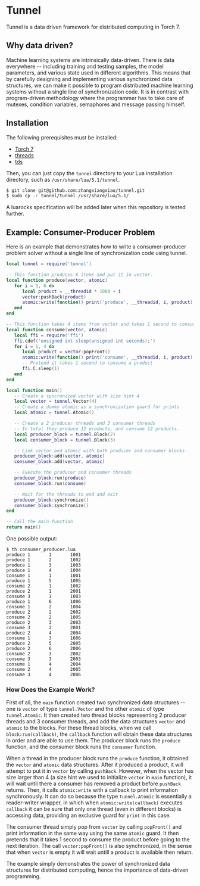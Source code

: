 # Tunnel

Tunnel is a data driven framework for distributed computing in Torch 7.

## Why data driven?

Machine learning systems are intrinsically data-driven. There is data everywhere -- including training and testing samples, the model parameters, and various state used in different algorithms. This means that by carefully designing and implementing various synchronized data structures, we can make it possible to program distributed machine learning systems without a single line of synchronization code. It is in contrast with program-driven methodology where the programmer has to take care of mutexes, condition variables, semaphores and message passing himself.

## Installation

The following prerequisites must be installed:
* [Torch 7](https://github.com/torch/torch7)
* [threads](https://github.com/torch/threads)
* [tds](https://github.com/torch/tds)

Then, you can just copy the `tunnel` directory to your Lua installation directory, such as `/usr/share/lua/5.1/tunnel`.
```bash
$ git clone git@github.com:zhangxiangxiao/tunnel.git
$ sudo cp -r tunnel/tunnel /usr/share/lua/5.1/
```

A luarocks specification will be added later when this repository is tested further.

## Example: Consumer-Producer Problem

Here is an example that demonstrates how to write a consumer-producer problem solver without a single line of synchronization code using tunnel.
```lua
local tunnel = require('tunnel')

-- This function produces 6 items and put it in vector.
local function produce(vector, atomic)
   for i = 1, 6 do
      local product = __threadid * 1000 + i
      vector:pushBack(product)
      atomic:write(function() print('produce', __threadid, i, product) end)
   end
end

-- This function takes 4 items from vector and takes 1 second to consume each.
local function consume(vector, atomic)
   local ffi = require('ffi')
   ffi.cdef('unsigned int sleep(unsigned int seconds);')
   for i = 1, 4 do
      local product = vector:popFront()
      atomic:write(function() print('consume', __threadid, i, product) end)
      -- Pretend it takes 1 second to consume a product
      ffi.C.sleep(1)
   end
end

local function main()
   -- Create a syncronized vector with size hint 4
   local vector = tunnel.Vector(4)
   -- Create a dummy atomic as a synchronization guard for prints
   local atomic = tunnel.Atomic()

   -- Create a 2 producer threads and 3 consumer threads
   -- In total they produce 12 products, and consume 12 products.
   local producer_block = tunnel.Block(2)
   local consumer_block = tunnel.Block(3)

   -- Link vector and atomic with both producer and consumer blocks
   producer_block:add(vector, atomic)
   consumer_block:add(vector, atomic)

   -- Execute the producer and consumer threads
   producer_block:run(produce)
   consumer_block:run(consume)

   -- Wait for the threads to end and exit
   producer_block:synchronize()
   consumer_block:synchronize()
end

-- Call the main function
return main()
```

One possible output:
```
$ th consumer_producer.lua
produce 1       1       1001
produce 1       2       1002
produce 1       3       1003
produce 1       4       1004
consume 1       1       1001
produce 1       5       1005
consume 2       1       1002
produce 2       1       2001
consume 3       1       1003
produce 1       6       1006
consume 1       2       1004
produce 2       2       2002
consume 2       2       1005
produce 2       3       2003
consume 3       2       2001
produce 2       4       2004
consume 1       3       1006
produce 2       5       2005
produce 2       6       2006
consume 2       3       2002
consume 3       3       2003
consume 1       4       2004
consume 2       4       2005
consume 3       4       2006
```

### How Does the Example Work?

First of all, the `main` function created two synchronized data structures -- one is `vector` of type `tunnel.Vector` and the other `atomic` of type `tunnel.Atomic`. It then created two thread blocks representing 2 producer threads and 3 consumer threads, and add the data structures `vector` and `atomic` to the blocks. For these thread blocks, when we call `block:run(callback)`, the `callback` function will obtain these data structures in order and are able to use them. The producer block runs the `produce` function, and the consumer block runs the `consumer` function.

When a thread in the producer block runs the `produce` function, it obtained the `vector` and `atomic` data structures. After it produced a product, it will attempt to put it in `vector` by calling `pushBack`. However, when the vector has size larger than 4 (a size hint we used to initialize `vector` in `main` function), it will wait until there a consumer has removed a product before `pushBack` returns. Then, it calls `atomic:write` with a callback to print information synchronously. It can do so because the type `tunnel.Atomic` is essentially a reader-writer wrapper, in which when `atomic:write(callback)` executes `callback` it can be sure that only one thread (even in different blocks) is accessing data, providing an exclusive guard for `print` in this case.

The consumer thread simply pop from `vector` by calling `popFront()` and print information in the same way using the same `atomic` guard. It then pretends that it takes 1 second to consume the product before going to the next iteration. The call `vector:popFront()` is also synchronized, in the sense that when `vector` is empty it will wait untill a product is available then return.

The example simply demonstrates the power of synchronized data structures for distributed computing, hence the importance of data-driven programming.
